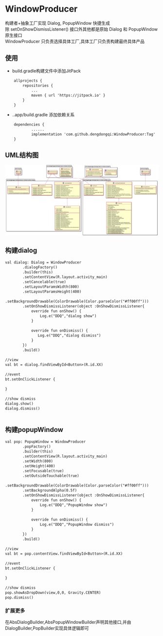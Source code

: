 # WindowProducer
构建者+抽象工厂实现 Dialog, PopupWindow 快捷生成  
除 setOnShowDismissListener() 接口外其他都是原始 Dialog 和 PopupWindow 原生接口  
WindowProducer 只负责选择具体工厂,具体工厂只负责构建最终具体产品

## 使用
* build.gradle构建文件中添加JitPack
```
	allprojects {
		repositories {
			...
			maven { url 'https://jitpack.io' }
		}
	}
```

* ..app/build.gradle 添加依赖关系
```
	dependencies {
            ......
	        implementation 'com.github.dengdongqi:WindowProducer:Tag'
	}
```


## UML结构图
![UML结构图](https://github.com/dengdongqi/WindowProducer/blob/master/windowproducer.png?raw=true)

## 构建dialog
```
val dialog: Dialog = WindowProducer
        .dialogFactory()
        .builder(this)
        .setContentView(R.layout.activity_main)
        .setCancelable(true)
        .setLayoutParamsWidth(800)
        .setLayoutParamsHeight(400)
        .setBackgroundDrawable(ColorDrawable(Color.parseColor("#ff00ff")))
        .setOnShowDismissListener(object :OnShowDismissListener{
            override fun onShow() {
                Log.e("DDQ","dialog show")
            }

            override fun onDismiss() {
               Log.e("DDQ","dialog dismiss")
            }
        })
        .build()
            
//view
val bt = dialog.findViewById<Button>(R.id.XX)

//event
bt.setOnClickListener {
    
}

//show dismiss
dialog.show()
dialog.dismiss()
            
```

## 构建popupWindow
```
val pop: PopupWindow = WindowProducer
        .popFactory()
        .builder(this)
        .setContentView(R.layout.activity_main)
        .setWidth(800)
        .setHeight(400)
        .setFocusable(true)
        .setOutsideTouchable(true)
        .setBackgroundDrawable(ColorDrawable(Color.parseColor("#ff00ff")))
        .setBackgroundAlpha(0.5f)
        .setOnShowDismissListener(object :OnShowDismissListener{
            override fun onShow() {
                Log.e("DDQ","PopupWindow show")
            }

            override fun onDismiss() {
                Log.e("DDQ","PopupWindow dismiss")
            }
        })
        .build()

//view
val bt = pop.contentView.findViewById<Button>(R.id.XX)

//event
bt.setOnClickListener {
    
}

//show dismiss
pop.showAsDropDown(view,0,0, Gravity.CENTER)
pop.dismiss()
```

### 扩展更多
在AbsDialogBuilder,AbsPopupWindowBuilder声明其他接口,并由DialogBuilder,PopBuilder实现具体逻辑即可
